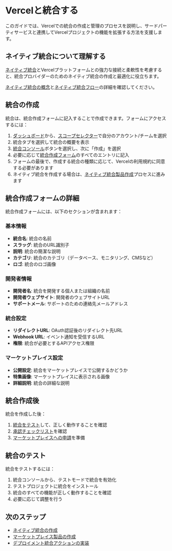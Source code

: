 # Vercelと統合する

このガイドでは、Vercelでの統合の作成と管理のプロセスを説明し、サードパーティサービスと連携してVercelプロジェクトの機能を拡張する方法を支援します。

## ネイティブ統合について理解する

[ネイティブ統合](/docs/integrations#native-integrations)とVercelプラットフォームとの強力な接続と柔軟性を考慮すると、統合プロバイダーのためのネイティブ統合の作成と最適化に役立ちます。

[ネイティブ統合の概念](/docs/integrations/create-integration/native-integration)と[ネイティブ統合フロー](/docs/integrations/create-integration/marketplace-flows)の詳細を確認してください。

## 統合の作成

統合は、統合作成フォームに記入することで作成できます。フォームにアクセスするには：

1. [ダッシュボード](/dashboard)から、[スコープセレクター](/docs/dashboard-features#scope-selector)で自分のアカウント/チームを選択
2. 統合タブを選択して統合の概要を表示
3. [統合コンソール](/dashboard/integrations/console)ボタンを選択し、次に「作成」を選択
4. 必要に応じて[統合作成フォーム](#統合作成フォームの詳細)のすべてのエントリに記入
5. フォームの最後で、作成する統合の種類に応じて、Vercelの利用規約に同意する必要があります
6. ネイティブ統合を作成する場合は、[ネイティブ統合製品作成](#ネイティブ統合製品作成)プロセスに進みます

## 統合作成フォームの詳細

統合作成フォームには、以下のセクションが含まれます：

### 基本情報

- **統合名**: 統合の名前
- **スラッグ**: 統合のURL識別子
- **説明**: 統合の簡潔な説明
- **カテゴリ**: 統合のカテゴリ（データベース、モニタリング、CMSなど）
- **ロゴ**: 統合のロゴ画像

### 開発者情報

- **開発者名**: 統合を開発する個人または組織の名前
- **開発者ウェブサイト**: 開発者のウェブサイトURL
- **サポートメール**: サポートのための連絡先メールアドレス

### 統合設定

- **リダイレクトURL**: OAuth認証後のリダイレクト先URL
- **Webhook URL**: イベント通知を受信するURL
- **権限**: 統合が必要とするAPIアクセス権限

### マーケットプレイス設定

- **公開設定**: 統合をマーケットプレイスで公開するかどうか
- **特集画像**: マーケットプレイスに表示される画像
- **詳細説明**: 統合の詳細な説明

## 統合作成後

統合を作成した後：

1. [統合をテスト](#統合のテスト)して、正しく動作することを確認
2. [承認チェックリスト](/docs/integrations/create-integration/approval-checklist)を確認
3. [マーケットプレイスへの申請](/docs/integrations/create-integration/submit-integration)を準備

## 統合のテスト

統合をテストするには：

1. 統合コンソールから、テストモードで統合を有効化
2. テストプロジェクトに統合をインストール
3. 統合のすべての機能が正しく動作することを確認
4. 必要に応じて調整を行う

## 次のステップ

- [ネイティブ統合の作成](/docs/integrations/create-integration/native-integration)
- [マーケットプレイス製品の作成](/docs/integrations/create-integration/marketplace-product)
- [デプロイメント統合アクションの実装](/docs/integrations/create-integration/deployment-integration-action)
